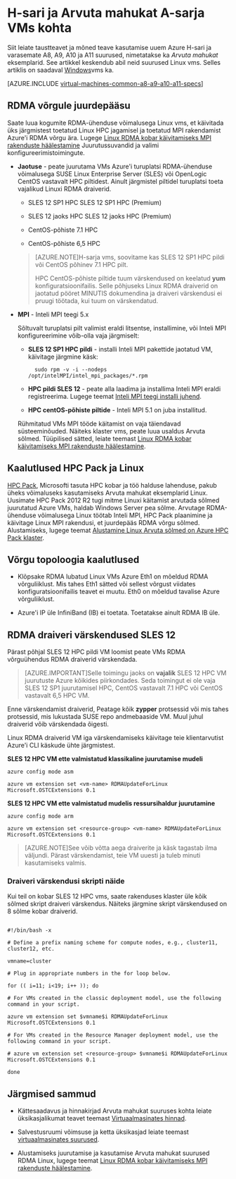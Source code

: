 <properties
 pageTitle="Arvuta mahukat VMs Linux kohta | Microsoft Azure'i"
 description="Taustateabe ja teave kasutamise H-sari ja A8, A9, A10 ja A11 Arvuta mahukat suurused Linux vms hankimine"
 services="virtual-machines-linux"
 documentationCenter=""
 authors="dlepow"
 manager="timlt"
 editor=""
 tags="azure-resource-manager,azure-service-management"/>
<tags
ms.service="virtual-machines-linux"
 ms.devlang="na"
 ms.topic="article"
 ms.tgt_pltfrm="vm-linux"
 ms.workload="infrastructure-services"
 ms.date="09/21/2016"
 ms.author="danlep"/>

# <a name="about-h-series-and-compute-intensive-a-series-vms"></a>H-sari ja Arvuta mahukat A-sarja VMs kohta 

Siit leiate taustteavet ja mõned teave kasutamise uuem Azure H-sari ja varasemate A8, A9, A10 ja A11 suurused, nimetatakse ka *Arvuta mahukat* eksemplarid. See artikkel keskendub abil neid suurused Linux vms. Selles artiklis on saadaval [Windows](virtual-machines-windows-a8-a9-a10-a11-specs.md)vms ka.




[AZURE.INCLUDE [virtual-machines-common-a8-a9-a10-a11-specs](../../includes/virtual-machines-common-a8-a9-a10-a11-specs.md)]

## <a name="access-to-the-rdma-network"></a>RDMA võrgule juurdepääsu

Saate luua kogumite RDMA-ühenduse võimalusega Linux vms, et käivitada üks järgmistest toetatud Linux HPC jagamisel ja toetatud MPI rakendamist Azure'i RDMA võrgu ära. Lugege [Linux RDMA kobar käivitamiseks MPI rakenduste häälestamine](virtual-machines-linux-classic-rdma-cluster.md) Juurutussuvandid ja valimi konfigureerimistoimingute.

* **Jaotuse** - peate juurutama VMs Azure'i turuplatsi RDMA-ühenduse võimalusega SUSE Linux Enterprise Server (SLES) või OpenLogic CentOS vastavalt HPC piltidest. Ainult järgmistel piltidel turuplatsi toeta vajalikud Linuxi RDMA draiverid.

    * SLES 12 SP1 HPC SLES 12 SP1 HPC (Premium)
    
    * SLES 12 jaoks HPC SLES 12 jaoks HPC (Premium)
    
    * CentOS-põhiste 7.1 HPC
    
    * CentOS-põhiste 6,5 HPC
    
    >[AZURE.NOTE]H-sarja vms, soovitame kas SLES 12 SP1 HPC pildi või CentOS põhinev 7.1 HPC pilt.
    >
    >HPC CentOS-põhiste piltide tuum värskendused on keelatud **yum** konfiguratsioonifailis. Selle põhjuseks Linux RDMA draiverid on jaotatud pööret MINUTIS dokumendina ja draiveri värskendusi ei pruugi töötada, kui tuum on värskendatud.

* **MPI** - Inteli MPI teegi 5.x

    Sõltuvalt turuplatsi pilt valimist eraldi litsentse, installimine, või Inteli MPI konfigureerimine võib-olla vaja järgmiselt: 
    
    * **SLES 12 SP1 HPC pildi** - installi Inteli MPI pakettide jaotatud VM, käivitage järgmine käsk:
    
            sudo rpm -v -i --nodeps /opt/intelMPI/intel_mpi_packages/*.rpm

    * **HPC pildi SLES 12** - peate alla laadima ja installima Inteli MPI eraldi registreerima. Lugege teemat [Inteli MPI teegi installi juhend](https://software.intel.com/sites/default/files/managed/7c/2c/intelmpi-2017-installguide-linux.pdf).
    
    * **HPC centOS-põhiste piltide** - Inteli MPI 5.1 on juba installitud.  

    Rühmitatud VMs MPI tööde käitamist on vaja täiendavad süsteeminõuded. Näiteks klaster vms, peate luua usaldus Arvuta sõlmed. Tüüpilised sätted, leiate teemast [Linux RDMA kobar käivitamiseks MPI rakenduste häälestamine](virtual-machines-linux-classic-rdma-cluster.md).


## <a name="considerations-for-hpc-pack-and-linux"></a>Kaalutlused HPC Pack ja Linux

[HPC Pack](https://technet.microsoft.com/library/jj899572.aspx), Microsofti tasuta HPC kobar ja töö halduse lahenduse, pakub üheks võimaluseks kasutamiseks Arvuta mahukat eksemplarid Linux. Uusimate HPC Pack 2012 R2 tugi mitme Linuxi käitamist arvutada sõlmed juurutatud Azure VMs, haldab Windows Server pea sõlme. Arvutage RDMA-ühenduse võimalusega Linux töötab Inteli MPI, HPC Pack plaanimine ja käivitage Linux MPI rakendusi, et juurdepääs RDMA võrgu sõlmed. Alustamiseks, lugege teemat [Alustamine Linux Arvuta sõlmed on Azure HPC Pack klaster](virtual-machines-linux-classic-hpcpack-cluster.md).

## <a name="network-topology-considerations"></a>Võrgu topoloogia kaalutlused

* Klõpsake RDMA lubatud Linux VMs Azure Eth1 on mõeldud RDMA võrguliiklust. Mis tahes Eth1 sätted või sellest võrgust viidates konfiguratsioonifailis teavet ei muutu. Eth0 on mõeldud tavalise Azure võrguliiklust.

* Azure'i IP üle InfiniBand (IB) ei toetata. Toetatakse ainult RDMA IB üle.

## <a name="rdma-driver-updates-for-sles-12"></a>RDMA draiveri värskendused SLES 12

Pärast põhjal SLES 12 HPC pildi VM loomist peate VMs RDMA võrguühendus RDMA draiverid värskendada. 

>[AZURE.IMPORTANT]Selle toimingu jaoks on **vajalik** SLES 12 HPC VM juurutuste Azure kõikides piirkondades. 
>Seda toimingut ei ole vaja SLES 12 SP1 juurutamisel HPC, CentOS vastavalt 7.1 HPC või CentOS vastavalt 6,5 HPC VM. 

Enne värskendamist draiverid, Peatage kõik **zypper** protsessid või mis tahes protsessid, mis lukustada SUSE repo andmebaaside VM. Muul juhul draiverid võib värskendada õigesti.  

Linux RDMA draiverid VM iga värskendamiseks käivitage teie klientarvutist Azure'i CLI käskude ühte järgmistest.

**SLES 12 HPC VM ette valmistatud klassikaline juurutamise mudeli**

```
azure config mode asm

azure vm extension set <vm-name> RDMAUpdateForLinux Microsoft.OSTCExtensions 0.1
```

**SLES 12 HPC VM ette valmistatud mudelis ressursihaldur juurutamine**

```
azure config mode arm

azure vm extension set <resource-group> <vm-name> RDMAUpdateForLinux Microsoft.OSTCExtensions 0.1
```

>[AZURE.NOTE]See võib võtta aega draiverite ja käsk tagastab ilma väljundi. Pärast värskendamist, teie VM uuesti ja tuleb minuti kasutamiseks valmis.

### <a name="sample-script-for-driver-updates"></a>Draiveri värskendusi skripti näide

Kui teil on kobar SLES 12 HPC vms, saate rakenduses klaster üle kõik sõlmed skript draiveri värskendus. Näiteks järgmine skript värskendused on 8 sõlme kobar draiverid.

```

#!/bin/bash -x

# Define a prefix naming scheme for compute nodes, e.g., cluster11, cluster12, etc.

vmname=cluster

# Plug in appropriate numbers in the for loop below.

for (( i=11; i<19; i++ )); do

# For VMs created in the classic deployment model, use the following command in your script.

azure vm extension set $vmname$i RDMAUpdateForLinux Microsoft.OSTCExtensions 0.1

# For VMs created in the Resource Manager deployment model, use the following command in your script.

# azure vm extension set <resource-group> $vmname$i RDMAUpdateForLinux Microsoft.OSTCExtensions 0.1

done

```


## <a name="next-steps"></a>Järgmised sammud

* Kättesaadavus ja hinnakirjad Arvuta mahukat suuruses kohta leiate üksikasjalikumat teavet teemast [Virtuaalmasinates hinnad](https://azure.microsoft.com/pricing/details/virtual-machines/#Linux).

* Salvestusruumi võimsuse ja ketta üksikasjad leiate teemast [virtuaalmasinates suurused](virtual-machines-linux-sizes.md).

* Alustamiseks juurutamise ja kasutamise Arvuta mahukat suurused RDMA Linux, lugege teemat [Linux RDMA kobar käivitamiseks MPI rakenduste häälestamine](virtual-machines-linux-classic-rdma-cluster.md).


